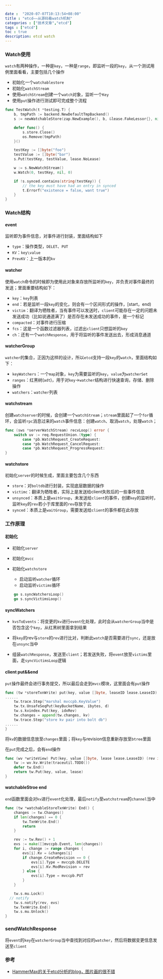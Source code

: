 ```yaml
---

date :  "2020-07-07T10:13:54+08:00" 
title : "etcd––从源码看watch机制" 
categories : ["技术文章","etcd"] 
tags : ["etcd"] 
toc : true
description: etcd watch
---
```


### Watch使用

`watch`有两种操作，一种是`key`，一种是`range`，即监听一段的`key`，从一个测试用例里面看看，主要包括几个操作

- 初始化一个`watchablestore`
- 初始化`watchStream`
- 使用`watchStream`创建一个`watch`对象，监听一个`Key`
- 使用`put`操作进行测试即可完成整个流程

```go
func TestWatch(t *testing.T) {
	b, tmpPath := backend.NewDefaultTmpBackend()
	s := newWatchableStore(zap.NewExample(), b, &lease.FakeLessor{}, nil, StoreConfig{})

	defer func() {
		s.store.Close()
		os.Remove(tmpPath)
	}()

	testKey := []byte("foo")
	testValue := []byte("bar")
	s.Put(testKey, testValue, lease.NoLease)

	w := s.NewWatchStream()
	w.Watch(0, testKey, nil, 0)

	if !s.synced.contains(string(testKey)) {
		// the key must have had an entry in synced
		t.Errorf("existence = false, want true")
	}
}
```

### Watch结构

#### event

监听即为事件信息，对事件进行封装，里面结构如下

- `type`：操作类型，`DELET`、`PUT`
- `KV`：`key\value`
- `PrevKV`：上一版本的`kv`

#### watcher

使用`watch`命令的时候即为使用此对象来存放所监听的`key`，并负责对事件最终的发送；里面重要结构如下：

- `key`：`key`列表
- `end`：若是监听一段`key`的变化，则会有一个区间形式的操作，[start，end)
- `victim`：翻译为牺牲者，当有事件可以发送时，`client`可能存在一定的问题未发送成功（比如说通道满了）是否存在未发送成功的事件，是一个标记
- `compacted`：对事件进行压缩
- `fcs`：这是一个函数过滤器列表，过滤出`client`只想监听的`key`
- `ch`：还有一个`watchResponse`，用于将监听的事件发送出去，形成消息通道

#### watcherGroup

`watcher`的集合，正因为这样的设计，所以`etcd`支持一段`key`的`watch`，里面结构如下：

- `keyWatchers`：一个`map`对象，`key`为需要监听的`key`，`value`为`watcherSet`
- `ranges`：红黑树(`adt`)，用于对`key`->`watcher`结构进行快速查询，存储、删除操作
- `watchers`：`watcher`列表

#### watchstream

创建`watchserver`的时候，会创建一个`watchStream`；`stream`里面起了一个`for`循环，会监听`rpc`消息过来的`watch`事件信息：创建`watch`、取消`watch`，处理`watch`；

```go
func (sws *serverWatchStream) recvLoop() error {
	switch uv := req.RequestUnion.(type) {
		case *pb.WatchRequest_CreateRequest:
		case *pb.WatchRequest_CancelRequest:
		case *pb.WatchRequest_ProgressRequest:
}
```

#### watchstore

初始化`server`的时候生成，里面主要包含几个东西

- `store`：对`boltdb`进行封装，实现底层数据的操作
- `victimc`：翻译为牺牲者，实际上是发送给client失败后的一些事件信息
- `unsynced`：本质上是`waitGroup`，未发送给`client`的事件，创建`key`的监听时，监听`key`的`rev`若小于库里面的`rev`存放于此
- `synced`：本质上是`waitGroup`，需要发送给`client`的事件都在此存放

### 工作原理

#### 初始化

- 初始化`server`

- 初始化`mvcc`

- 初始化`watchstore`

  - 启动监听`watcher`循环
  - 启动监听`victims`循环

```go
  	go s.syncWatchersLoop()
  	go s.syncVictimsLoop()
```

#### syncWatchers

- `kvsToEvents`：将变更的`kv`进行`event`化处理，此时会从`watcherGroup`当中是否包含这个`key`，从红黑树里面拿到结果

- 将`key`的rev与`store`的`rev`进行比对，判断此`watch`是否需要进行`sync`，还是放在`unsync`当中
- 组装`watchResponse`，发送至`client`；若发送失败，将`event`放至`victims`里面，走`syncVictimsLoop`逻辑

#### client put&&end

`put`操作最终会进行事务提交，所以最后会走到`mvcc`模块，这里面会有`put`操作

```go
func (tw *storeTxnWrite) put(key, value []byte, leaseID lease.LeaseID) {
......
	tw.trace.Step("marshal mvccpb.KeyValue")
	tw.tx.UnsafeSeqPut(keyBucketName, ibytes, d)
	tw.s.kvindex.Put(key, idxRev)
	tw.changes = append(tw.changes, kv)
	tw.trace.Step("store kv pair into bolt db")
......
}
```

将`kv`的数据信息放至`changes`里面；将`key`与revision信息重新存放至`btree`里面

在`put`完成之后，会有`end`操作

```go
func (wv *writeView) Put(key, value []byte, lease lease.LeaseID) (rev int64) {
	tw := wv.kv.Write(traceutil.TODO())
	defer tw.End()
	return tw.Put(key, value, lease)
}
```

#### watchableStroe  end

`end`函数里面会对`kv`进行`event`化处理，最后`notify`至`watchstream`的`channel`当中

```go
func (tw *watchableStoreTxnWrite) End() {
	changes := tw.Changes()
	if len(changes) == 0 {
		tw.TxnWrite.End()
		return
	}

	rev := tw.Rev() + 1
	evs := make([]mvccpb.Event, len(changes))
	for i, change := range changes {
		evs[i].Kv = &changes[i]
		if change.CreateRevision == 0 {
			evs[i].Type = mvccpb.DELETE
			evs[i].Kv.ModRevision = rev
		} else {
			evs[i].Type = mvccpb.PUT
		}
	}

	tw.s.mu.Lock()
  // notify
	tw.s.notify(rev, evs)
	tw.TxnWrite.End()
	tw.s.mu.Unlock()
}

```

### sendWatchResponse

将`event`的`key`在`watcherGroup`当中查找到对应的`watcher`，然后将数据变更信息发送至`client`

### 参考

- [HammerMax的关于etcd分析的blog，图片画的很不错](https://segmentfault.com/a/1190000021787055)